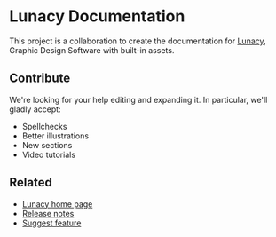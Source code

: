 # Lunacy Documentation

This project is a collaboration to create the documentation for [Lunacy](https://icons8.com/lunacy), Graphic Design Software with built-in assets.

## Contribute

We're looking for your help editing and expanding it. In particular, we'll gladly accept:
* Spellchecks 
* Better illustrations
* New sections
* Video tutorials

## Related

* [Lunacy home page](https://icons8.com/lunacy)
* [Release notes](https://lunacy.docs.icons8.com/release-notes/)
* [Suggest feature](http://lunatics.icons8.com)
